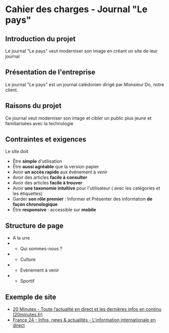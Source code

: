 ﻿# Cahier des charges - Journal "Le pays"

## Introduction du projet
Le journal "Le pays" veut moderniser son image en créant un site de leur journal

## Présentation de l'entreprise
Le journal "Le pays" est un journal calédonien dirigé par Monsieur Do, notre client.

## Raisons du projet
Ce journal veut moderniser son image et cibler un public plus jeune et familiarisées avec la technologie

## Contraintes et exigences
Le site doit 
- Être **simple** d'utilisation
- Être **aussi agréable** que la version papier
-  Avoir **un accès rapide** aux événement à venir 
- Avoir des articles **facile à consulter**
- Avoir des articles **facile à trouver**
- Avoir **une taxonomie intuitive** pour l'utilisateur ( avec les catégories et les étiquettes)
- Garder **son rôle premier** : Informer et Présenter des information **de façon chronologique**
- Être **responsive** : accessible sur **mobile**

## Structure de page

- A la une
- - Qui sommes-nous ?
- - Culture
- - Evènement à venir
- -  Sportif

## Exemple de site 

 - [20 Minutes - Toute l’actualité en direct et les dernières infos en
   continu (20minutes.fr)](https://www.20minutes.fr/)
 - [France 24 - Infos, news & actualités - L'information internationale en direct](https://www.france24.com/fr/)

